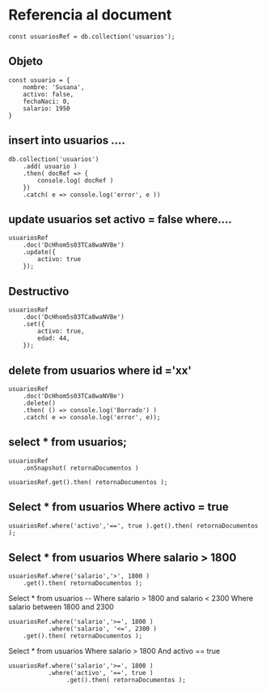 # Referencia al document
```const usuariosRef = db.collection('usuarios');```

## Objeto
```
const usuario = {
    nombre: 'Susana',
    activo: false,
    fechaNaci: 0,
    salario: 1950
}
```


## insert into usuarios .... 
```
db.collection('usuarios')
    .add( usuario )
    .then( docRef => {
        console.log( docRef )
    })
    .catch( e => console.log('error', e ))
```

## update usuarios set activo = false where....
```
usuariosRef
    .doc('DcHhom5s03TCa8waNVBe')
    .update({
        activo: true
    });
```

## Destructivo
```
usuariosRef
    .doc('DcHhom5s03TCa8waNVBe')
    .set({
        activo: true,
        edad: 44,
    });
```

## delete from usuarios where id ='xx'
```
usuariosRef
    .doc('DcHhom5s03TCa8waNVBe')
    .delete()
    .then( () => console.log('Borrado') )
    .catch( e => console.log('error', e));
```

## select * from usuarios;
```
usuariosRef
    .onSnapshot( retornaDocumentos )
```

```
usuariosRef.get().then( retornaDocumentos );
```

## Select * from usuarios Where activo = true
```
usuariosRef.where('activo','==', true ).get().then( retornaDocumentos );
```


## Select * from usuarios Where salario > 1800
```
usuariosRef.where('salario','>', 1800 )
    .get().then( retornaDocumentos );
```


Select * from usuarios
        -- Where salario > 1800 and salario < 2300
        Where salario between 1800 and 2300
```
usuariosRef.where('salario','>=', 1800 )
           .where('salario', '<=', 2300 )
    .get().then( retornaDocumentos );
```



Select * from usuarios
    Where salario > 1800
        And activo == true
```
usuariosRef.where('salario','>=', 1800 )
           .where('activo', '==', true )
                .get().then( retornaDocumentos );
```

